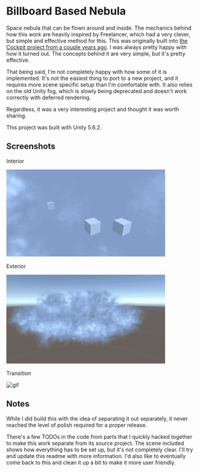 # Billboard Based Nebula
Space nebula that can be flown around and inside. The mechanics behind how this work are heavily inspired by Freelancer, which had a very clever, but simple and effective method for this. This was originally built into [the Cockpit project from a couple years ago](http://why485.tumblr.com/tagged/cockpit-1.0). I was always pretty happy with how it turned out. The concepts behind it are very simple, but it's pretty effective.

That being said, I'm not completely happy with how some of it is implemented. It's not the easiest thing to port to a new project, and it requires more scene specific setup than I'm comfortable with. It also relies on the old Unity fog, which is slowly being deprecated and doesn't work correctly with deferred rendering.

Regardless, it was a very interesting project and thought it was worth sharing.

This project was built with Unity 5.6.2.

## Screenshots

Interior

![gif](./Screenshots/interior.gif)

Exterior

![gif](./Screenshots/exterior.gif)

Transition

![gif](./Screenshots/transition.gif)


## Notes
While I did build this with the idea of separating it out separately, it never reached the level of polish required for a proper release.

There's a few TODOs in the code from parts that I quickly hacked together to make this work separate from its source project. The scene included shows how everything has to be set up, but it's not completely clear. I'll try and update this readme with more information. I'd also like to eventually come back to this and clean it up a bit to make it more user friendly.
